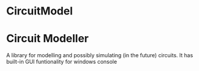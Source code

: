 # CircuitModel

<h1>Circuit Modeller</h1>

<p>A library for modelling and possibly simulating (in the future) circuits. It has built-in GUI funtionality for windows console</p>
